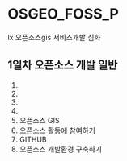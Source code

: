 # OSGEO_FOSS_P
lx 오픈소스gis 서비스개발 심화 

## 1일차 오픈소스 개발 일반


1.
2.
3.
4.
3. 오픈소스 GIS
4. 오픈소스 활동에 참여하기
5. GITHUB
6. 오픈소스 개발환경 구축하기
